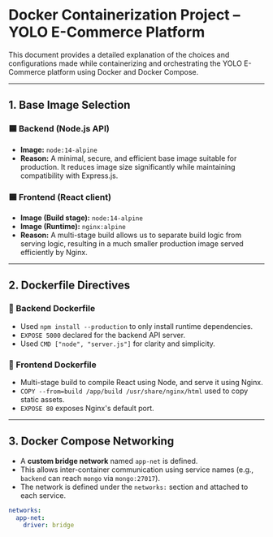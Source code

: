 # Docker Containerization Project – YOLO E-Commerce Platform

This document provides a detailed explanation of the choices and configurations made while containerizing and orchestrating the YOLO E-Commerce platform using Docker and Docker Compose.

---

## 1. Base Image Selection

### 🟦 Backend (Node.js API)
- **Image:** `node:14-alpine`
- **Reason:** A minimal, secure, and efficient base image suitable for production. It reduces image size significantly while maintaining compatibility with Express.js.

### 🟦 Frontend (React client)
- **Image (Build stage):** `node:14-alpine`
- **Image (Runtime):** `nginx:alpine`
- **Reason:** A multi-stage build allows us to separate build logic from serving logic, resulting in a much smaller production image served efficiently by Nginx.

---

## 2. Dockerfile Directives

### 🧱 Backend Dockerfile
- Used `npm install --production` to only install runtime dependencies.
- `EXPOSE 5000` declared for the backend API server.
- Used `CMD ["node", "server.js"]` for clarity and simplicity.

### 🧱 Frontend Dockerfile
- Multi-stage build to compile React using Node, and serve it using Nginx.
- `COPY --from=build /app/build /usr/share/nginx/html` used to copy static assets.
- `EXPOSE 80` exposes Nginx's default port.

---

## 3. Docker Compose Networking

- A **custom bridge network** named `app-net` is defined.
- This allows inter-container communication using service names (e.g., `backend` can reach `mongo` via `mongo:27017`).
- The network is defined under the `networks:` section and attached to each service.

```yaml
networks:
  app-net:
    driver: bridge
